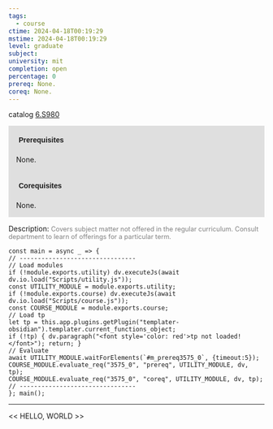 ```yaml
---
tags:
  - course
ctime: 2024-04-18T00:19:29
mstime: 2024-04-18T00:19:29
level: graduate
subject: 
university: mit
completion: open
percentage: 0
prereq: None.
coreq: None.
---
```


catalog [6.S980](http://student.mit.edu/catalog/m6e.html#6.S980)

<span style="display: block; padding: 15px; background-color: rgb(100, 100, 100, 0.2);"><font id="m_prereq3575_0" style="display: block; font-family: Arial, sans-serif; font-weight: bold; padding: 5px">Prerequisites</font><br><span id="prereq3575_0">None.</span></span>
<span style="display: block; padding: 15px; background-color: rgb(100, 100, 100, 0.2);"><font id="m_coreq3575_0" style="display: block; font-family: Arial, sans-serif; font-weight: bold; padding: 5px">Corequisites</font><br><span id="coreq3575_0">None.</span></span>

<font style="">Description:</font>
<font style="color: grey; font-size: 0.8rem;">Covers subject matter not offered in the regular curriculum. Consult department to learn of offerings for a particular term.</font>

```dataviewjs
const main = async _ => {
// --------------------------------
// Load modules
if (!module.exports.utility) dv.executeJs(await dv.io.load("Scripts/utility.js"));
const UTILITY_MODULE = module.exports.utility;
if (!module.exports.course) dv.executeJs(await dv.io.load("Scripts/course.js"));
const COURSE_MODULE = module.exports.course;
// Load tp
let tp = this.app.plugins.getPlugin("templater-obsidian").templater.current_functions_object;
if (!tp) { dv.paragraph("<font style='color: red'>tp not loaded!</font>"); return; }
// Evaluate
await UTILITY_MODULE.waitForElements(`#m_prereq3575_0`, {timeout:5});
COURSE_MODULE.evaluate_req("3575_0", "prereq", UTILITY_MODULE, dv, tp);
COURSE_MODULE.evaluate_req("3575_0", "coreq", UTILITY_MODULE, dv, tp);
// --------------------------------
}; main();
```

---

<< HELLO, WORLD >>

